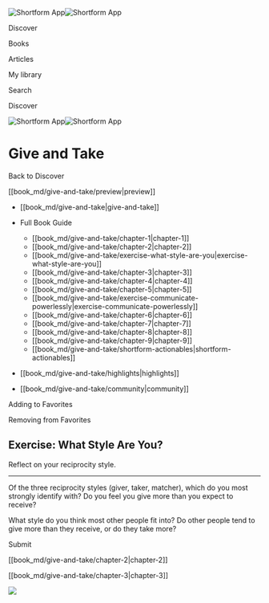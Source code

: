 ![Shortform App](/img/logo.36a2399e.svg)![Shortform App](/img/logo-dark.70c1b072.svg)

Discover

Books

Articles

My library

Search

Discover

![Shortform App](/img/logo.36a2399e.svg)![Shortform App](/img/logo-dark.70c1b072.svg)

# Give and Take

Back to Discover

[[book_md/give-and-take/preview|preview]]

  * [[book_md/give-and-take|give-and-take]]
  * Full Book Guide

    * [[book_md/give-and-take/chapter-1|chapter-1]]
    * [[book_md/give-and-take/chapter-2|chapter-2]]
    * [[book_md/give-and-take/exercise-what-style-are-you|exercise-what-style-are-you]]
    * [[book_md/give-and-take/chapter-3|chapter-3]]
    * [[book_md/give-and-take/chapter-4|chapter-4]]
    * [[book_md/give-and-take/chapter-5|chapter-5]]
    * [[book_md/give-and-take/exercise-communicate-powerlessly|exercise-communicate-powerlessly]]
    * [[book_md/give-and-take/chapter-6|chapter-6]]
    * [[book_md/give-and-take/chapter-7|chapter-7]]
    * [[book_md/give-and-take/chapter-8|chapter-8]]
    * [[book_md/give-and-take/chapter-9|chapter-9]]
    * [[book_md/give-and-take/shortform-actionables|shortform-actionables]]
  * [[book_md/give-and-take/highlights|highlights]]
  * [[book_md/give-and-take/community|community]]



Adding to Favorites 

Removing from Favorites 

## Exercise: What Style Are You?

Reflect on your reciprocity style.

* * *

Of the three reciprocity styles (giver, taker, matcher), which do you most strongly identify with? Do you feel you give more than you expect to receive?

What style do you think most other people fit into? Do other people tend to give more than they receive, or do they take more?

Submit 

[[book_md/give-and-take/chapter-2|chapter-2]]

[[book_md/give-and-take/chapter-3|chapter-3]]

![](https://bat.bing.com/action/0?ti=56018282&Ver=2&mid=33381ed0-eae5-45cb-9888-52df92840d6f&sid=49fff5b0636c11eeb9c611038afc8668&vid=4a005010636c11ee80c703d4c4a7acd5&vids=0&msclkid=N&pi=0&lg=en-US&sw=800&sh=600&sc=24&nwd=1&tl=Shortform%20%7C%20Give%20and%20Take&p=https%3A%2F%2Fwww.shortform.com%2Fapp%2Fbook%2Fgive-and-take%2Fexercise-what-style-are-you&r=&lt=435&evt=pageLoad&sv=1&rn=92883)
